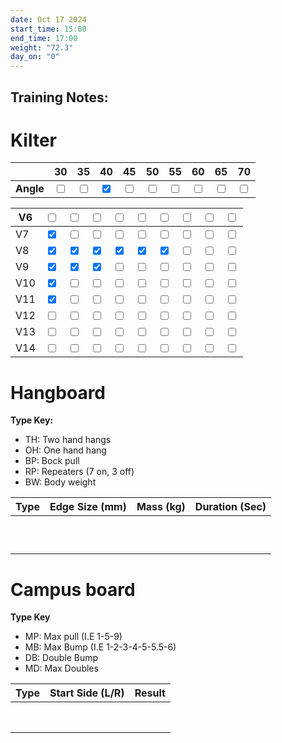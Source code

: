 ```yaml
---
date: Oct 17 2024
start_time: 15:00
end_time: 17:00
weight: "72.3"
day_on: "0"
---
```

## **Training Notes:**





# **Kilter**

|           |                       30                        | 35                                              | 40                                              | 45                                              | 50                                              | 55                                              | 60                                              | 65                                              | 70                                              |
| --------- | :---------------------------------------------: | ----------------------------------------------- | ----------------------------------------------- | ----------------------------------------------- | ----------------------------------------------- | ----------------------------------------------- | ----------------------------------------------- | ----------------------------------------------- | ----------------------------------------------- |
| **Angle** | <input type="checkbox" unchecked id="angle_30"> | <input type="checkbox" unchecked id="angle_35"> | <input type="checkbox" checked id="angle_40"> | <input type="checkbox" unchecked id="angle_45"> | <input type="checkbox" unchecked id="angle_50"> | <input type="checkbox" unchecked id="angle_55"> | <input type="checkbox" unchecked id="angle_60"> | <input type="checkbox" unchecked id="angle_65"> | <input type="checkbox" unchecked id="angle_70"> |

| V6  | <input type="checkbox" unchecked id="grade_V6-1">  | <input type="checkbox" unchecked id="grade_V6-2">  | <input type="checkbox" unchecked id="grade_V6-3">  | <input type="checkbox" unchecked id="grade_V6-4">  | <input type="checkbox" unchecked id="grade_V6-5">  | <input type="checkbox" unchecked id="grade_V6-6">  | <input type="checkbox" unchecked id="grade_V6-7">  | <input type="checkbox" unchecked id="grade_V6-8">  | <input type="checkbox" unchecked id="grade_V6-9">  |
| --- | -------------------------------------------- | -------------------------------------------- | -------------------------------------------- | -------------------------------------------- | -------------------------------------------- | -------------------------------------------- | -------------------------------------------- | -------------------------------------------- | -------------------------------------------- |
| V7  | <input type="checkbox" checked id="grade_V7-1">  | <input type="checkbox" unchecked id="grade_V7-2">  | <input type="checkbox" unchecked id="grade_V7-3">  | <input type="checkbox" unchecked id="grade_V7-4">  | <input type="checkbox" unchecked id="grade_V7-5">  | <input type="checkbox" unchecked id="grade_V7-6">  | <input type="checkbox" unchecked id="grade_V7-7">  | <input type="checkbox" unchecked id="grade_V7-8">  | <input type="checkbox" unchecked id="grade_V7-9">  |
| V8  | <input type="checkbox" checked id="grade_V8-1">  | <input type="checkbox" checked id="grade_V8-2">  | <input type="checkbox" checked id="grade_V8-3">  | <input type="checkbox" checked id="grade_V8-4">  | <input type="checkbox" checked id="grade_V8-5">  | <input type="checkbox" checked id="grade_V8-6">  | <input type="checkbox" unchecked id="grade_V8-7">  | <input type="checkbox" unchecked id="grade_V8-8">  | <input type="checkbox" unchecked id="grade_V8-9">  |
| V9  | <input type="checkbox" checked id="grade_V9-1">  | <input type="checkbox" checked id="grade_V9-2">  | <input type="checkbox" checked id="grade_V9-3">  | <input type="checkbox" unchecked id="grade_V9-4">  | <input type="checkbox" unchecked id="grade_V9-5">  | <input type="checkbox" unchecked id="grade_V9-6">  | <input type="checkbox" unchecked id="grade_V9-7">  | <input type="checkbox" unchecked id="grade_V9-8">  | <input type="checkbox" unchecked id="grade_V9-9">  |
| V10 | <input type="checkbox" checked id="grade_V10-1"> | <input type="checkbox" unchecked id="grade_V10-2"> | <input type="checkbox" unchecked id="grade_V10-3"> | <input type="checkbox" unchecked id="grade_V10-4"> | <input type="checkbox" unchecked id="grade_V10-5"> | <input type="checkbox" unchecked id="grade_V10-6"> | <input type="checkbox" unchecked id="grade_V10-7"> | <input type="checkbox" unchecked id="grade_V10-8"> | <input type="checkbox" unchecked id="grade_V10-9"> |
| V11 | <input type="checkbox" checked id="grade_V11-1"> | <input type="checkbox" unchecked id="grade_V11-2"> | <input type="checkbox" unchecked id="grade_V11-3"> | <input type="checkbox" unchecked id="grade_V11-4"> | <input type="checkbox" unchecked id="grade_V11-5"> | <input type="checkbox" unchecked id="grade_V11-6"> | <input type="checkbox" unchecked id="grade_V11-7"> | <input type="checkbox" unchecked id="grade_V11-8"> | <input type="checkbox" unchecked id="grade_V11-9"> |
| V12 | <input type="checkbox" unchecked id="grade_V12-1"> | <input type="checkbox" unchecked id="grade_V12-2"> | <input type="checkbox" unchecked id="grade_V12-3"> | <input type="checkbox" unchecked id="grade_V12-4"> | <input type="checkbox" unchecked id="grade_V12-5"> | <input type="checkbox" unchecked id="grade_V12-6"> | <input type="checkbox" unchecked id="grade_V12-7"> | <input type="checkbox" unchecked id="grade_V12-8"> | <input type="checkbox" unchecked id="grade_V12-9"> |
| V13 | <input type="checkbox" unchecked id="grade_V13-1"> | <input type="checkbox" unchecked id="grade_V13-2"> | <input type="checkbox" unchecked id="grade_V13-3"> | <input type="checkbox" unchecked id="grade_V13-4"> | <input type="checkbox" unchecked id="grade_V13-5"> | <input type="checkbox" unchecked id="grade_V13-6"> | <input type="checkbox" unchecked id="grade_V13-7"> | <input type="checkbox" unchecked id="grade_V13-8"> | <input type="checkbox" unchecked id="grade_V13-9"> |
| V14 | <input type="checkbox" unchecked id="grade_V14-1"> | <input type="checkbox" unchecked id="grade_V14-2"> | <input type="checkbox" unchecked id="grade_V14-3"> | <input type="checkbox" unchecked id="grade_V14-4"> | <input type="checkbox" unchecked id="grade_V14-5"> | <input type="checkbox" unchecked id="grade_V14-6"> | <input type="checkbox" unchecked id="grade_V14-7"> | <input type="checkbox" unchecked id="grade_V14-8"> | <input type="checkbox" unchecked id="grade_V14-9"> |


#  **Hangboard**

**Type Key:**
- TH: Two hand hangs
- OH: One hand hang
- BP: Bock pull
- RP: Repeaters (7 on, 3 off)
- BW: Body weight

| Type | Edge Size (mm) | Mass  (kg) | Duration (Sec) |
| ---- | -------------- | ---------- | -------------- |
|      |                |            |                |
|      |                |            |                |
|      |                |            |                |
|      |                |            |                |
|      |                |            |                |
|      |                |            |                |
|      |                |            |                |
|      |                |            |                |
|      |                |            |                |
|      |                |            |                |

# **Campus board**

**Type Key**
- MP: Max pull (I.E 1-5-9)
- MB: Max Bump (I.E 1-2-3-4-5-5.5-6)
- DB: Double Bump
- MD: Max Doubles 


| **Type** | Start Side (L/R) | Result |
| -------- | ---------------- | ------ |
|          |                  |        |
|          |                  |        |
|          |                  |        |
|          |                  |        |
|          |                  |        |
|          |                  |        |
|          |                  |        |
|          |                  |        |
